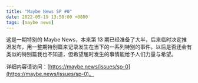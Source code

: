 ```yaml
---
title: "Maybe News SP #0"
date: 2022-05-19 13:50:00 +0800
tags: [maybe news]
---
```


这是一期特别的 Maybe News，本来第 13 期已经准备了大半，后来临时决定推迟发布，用一整期特别篇来记录发生在当下的一系列特别的事件。以后是否还会有类似的特别篇我也不知道，但希望届时发生的事情能给予人们力量与希望。

详细内容请访问：[https://maybe.news/issues/sp-0](https://maybe.news/issues/sp-0)。
